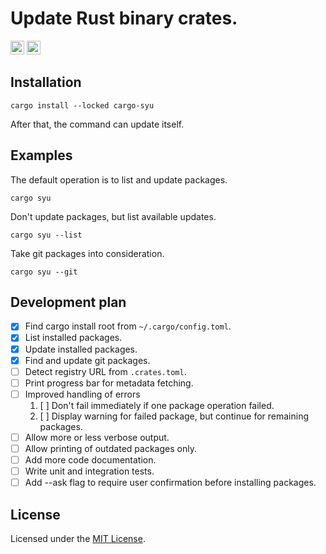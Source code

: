 # Update Rust binary crates.

[<img alt="Github" src="https://img.shields.io/badge/github-idealseal/cargo--syu-aaffff?style=flat-square&logo=Github" height="22">](https://github.com/idealseal/cargo-syu)
[<img alt="Workflow Status" src="https://img.shields.io/github/actions/workflow/status/idealseal/cargo-syu/ci.yml?style=for-the-badge" height="22">](https://github.com/idealseal/cargo-syu/actions?query=branch%3Amaster)

## Installation

```console
cargo install --locked cargo-syu
```

After that, the command can update itself.

## Examples

The default operation is to list and update packages.

```console
cargo syu
```

Don't update packages, but list available updates.

```console
cargo syu --list
```

Take git packages into consideration.

```console
cargo syu --git
```

## Development plan

- [x] Find cargo install root from `~/.cargo/config.toml`.
- [x] List installed packages.
- [x] Update installed packages.
- [x] Find and update git packages.
- [ ] Detect registry URL from `.crates.toml`.
- [ ] Print progress bar for metadata fetching.
- [ ] Improved handling of errors
    1. [ ] Don't fail immediately if one package operation failed.
    2. [ ] Display warning for failed package, but continue for remaining packages.
- [ ] Allow more or less verbose output.
- [ ] Allow printing of outdated packages only.
- [ ] Add more code documentation.
- [ ] Write unit and integration tests.
- [ ] Add --ask flag to require user confirmation before installing packages.

## License

Licensed under the [MIT License](https://github.com/idealseal/cargo-syu/blob/master/LICENSE).
